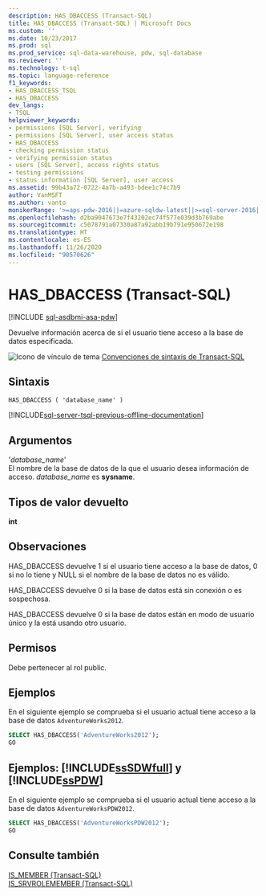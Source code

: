 ```yaml
---
description: HAS_DBACCESS (Transact-SQL)
title: HAS_DBACCESS (Transact-SQL) | Microsoft Docs
ms.custom: ''
ms.date: 10/23/2017
ms.prod: sql
ms.prod_service: sql-data-warehouse, pdw, sql-database
ms.reviewer: ''
ms.technology: t-sql
ms.topic: language-reference
f1_keywords:
- HAS_DBACCESS_TSQL
- HAS_DBACCESS
dev_langs:
- TSQL
helpviewer_keywords:
- permissions [SQL Server], verifying
- permissions [SQL Server], user access status
- HAS_DBACCESS
- checking permission status
- verifying permission status
- users [SQL Server], access rights status
- testing permissions
- status information [SQL Server], user access
ms.assetid: 99b43a72-0722-4a7b-a493-bdee1c74c7b9
author: VanMSFT
ms.author: vanto
monikerRange: '>=aps-pdw-2016||=azure-sqldw-latest||>=sql-server-2016||=sqlallproducts-allversions||>=sql-server-linux-2017||=azuresqldb-mi-current'
ms.openlocfilehash: d2ba9047673e7f43202ec74f577e039d3b769abe
ms.sourcegitcommit: c5078791a07330a87a92abb19b791e950672e198
ms.translationtype: HT
ms.contentlocale: es-ES
ms.lasthandoff: 11/26/2020
ms.locfileid: "90570626"
---
```

# <a name="has_dbaccess-transact-sql"></a>HAS_DBACCESS (Transact-SQL)
[!INCLUDE [sql-asdbmi-asa-pdw](../../includes/applies-to-version/sql-asdbmi-asa-pdw.md)]

  Devuelve información acerca de si el usuario tiene acceso a la base de datos especificada.  
  
 ![Icono de vínculo de tema](../../database-engine/configure-windows/media/topic-link.gif "Icono de vínculo de tema") [Convenciones de sintaxis de Transact-SQL](../../t-sql/language-elements/transact-sql-syntax-conventions-transact-sql.md)  
  
## <a name="syntax"></a>Sintaxis  
  
```syntaxsql  
HAS_DBACCESS ( 'database_name' )  
```  
  
[!INCLUDE[sql-server-tsql-previous-offline-documentation](../../includes/sql-server-tsql-previous-offline-documentation.md)]

## <a name="arguments"></a>Argumentos
 '*database_name*'  
 El nombre de la base de datos de la que el usuario desea información de acceso. *database_name* es **sysname**.  
  
## <a name="return-types"></a>Tipos de valor devuelto  
 **int**  
  
## <a name="remarks"></a>Observaciones  
 HAS_DBACCESS devuelve 1 si el usuario tiene acceso a la base de datos, 0 si no lo tiene y NULL si el nombre de la base de datos no es válido.  
  
 HAS_DBACCESS devuelve 0 si la base de datos está sin conexión o es sospechosa.  
  
 HAS_DBACCESS devuelve 0 si la base de datos están en modo de usuario único y la está usando otro usuario.  
  
## <a name="permissions"></a>Permisos  
 Debe pertenecer al rol public.  
  
## <a name="examples"></a>Ejemplos  
 En el siguiente ejemplo se comprueba si el usuario actual tiene acceso a la base de datos `AdventureWorks2012`.  
  
```sql  
SELECT HAS_DBACCESS('AdventureWorks2012');  
GO  
```  
  
## <a name="examples-sssdwfull-and-sspdw"></a>Ejemplos: [!INCLUDE[ssSDWfull](../../includes/sssdwfull-md.md)] y [!INCLUDE[ssPDW](../../includes/sspdw-md.md)]  
 En el siguiente ejemplo se comprueba si el usuario actual tiene acceso a la base de datos `AdventureWorksPDW2012`.  
  
```sql  
SELECT HAS_DBACCESS('AdventureWorksPDW2012');  
GO  
```  
  
## <a name="see-also"></a>Consulte también  
 [IS_MEMBER &#40;Transact-SQL&#41;](../../t-sql/functions/is-member-transact-sql.md)   
 [IS_SRVROLEMEMBER &#40;Transact-SQL&#41;](../../t-sql/functions/is-srvrolemember-transact-sql.md)  
  
  

